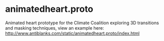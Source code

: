 # animatedheart.proto
Animated heart prototype for the Climate Coalition exploring 3D transitions and masking techniques, view an example here: http://www.antiblanks.com/static/animatedheart.proto/index.html
